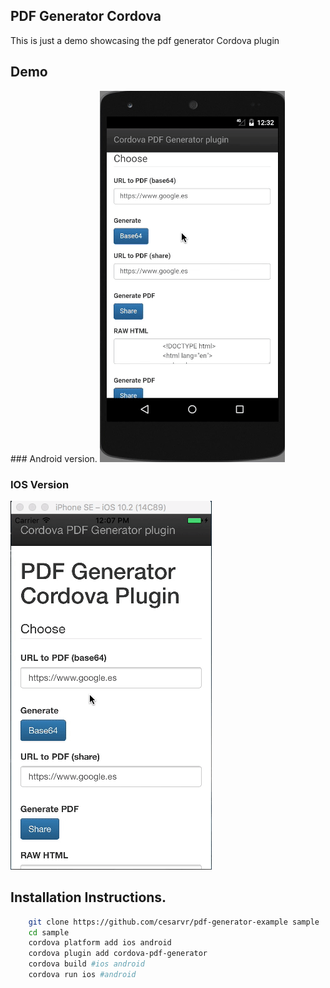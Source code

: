 
## PDF Generator Cordova

This is just a demo showcasing the pdf generator Cordova plugin


## Demo

### Android version.
![Android](https://github.com/cesarvr/pdf-generator-example/blob/master/docs/android-demo.gif)

### IOS Version
![IOS](https://github.com/cesarvr/pdf-generator-example/blob/master/docs/ios-demo.gif)


## Installation Instructions.

```sh
    git clone https://github.com/cesarvr/pdf-generator-example sample
    cd sample
    cordova platform add ios android
    cordova plugin add cordova-pdf-generator
    cordova build #ios android
    cordova run ios #android
```
